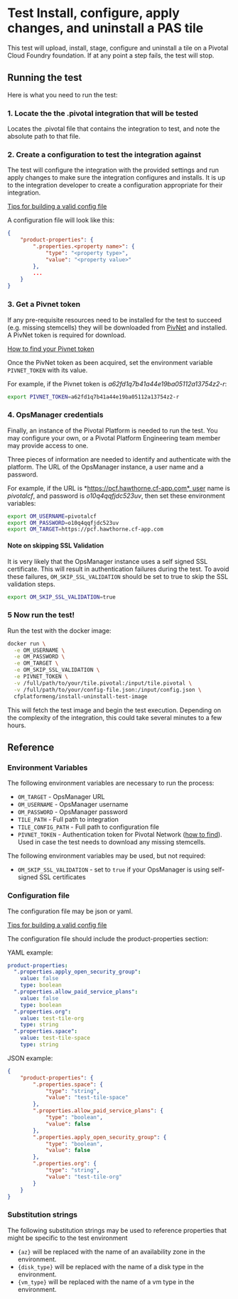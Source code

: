 # Test Install, configure, apply changes, and uninstall a PAS tile

This test will upload, install, stage, configure and uninstall a tile on a Pivotal Cloud Foundry foundation. If at any point a step fails, the test will stop.

## Running the test

Here is what you need to run the test:

### 1. Locate the the .pivotal integration that will be tested

Locates the .pivotal file that contains the integration to test, and note the absolute path to that file.

### 2. Create a configuration to test the integration against

The test will configure the integration with the provided settings and run apply changes to make sure the integration configures and installs. It is up to the integration developer to create a configuration appropriate for their integration.

[Tips for building a valid config file](https://github.com/cf-platform-eng/isv-ci-toolkit/blob/master/docs/creating-tile-configs.md)

A configuration file will look like this:

```json
{
    "product-properties": {
        ".properties.<property name>": {
            "type": "<property type>",
            "value": "<property value>"
        },
        ...
    }
}
```

### 3. Get a Pivnet token

If any pre-requisite resources need to be installed for the test to succeed (e.g. missing stemcells) they will be downloaded from [PivNet](https://network.pivotal.io) and installed. A PivNet token is required for download.

[How to find your Pivnet token](https://network.pivotal.io/docs/api/#how-to-authenticate)

Once the PivNet token as been acquired, set the environment variable `PIVNET_TOKEN` with its value.

For example, if the Pivnet token is *a62fd1q7b41a44e19ba05112a13754z2-r*:

```bash
export PIVNET_TOKEN=a62fd1q7b41a44e19ba05112a13754z2-r
```

### 4. OpsManager credentials

Finally, an instance of the Pivotal Platform is needed to run the test. You may configure your own, or a Pivotal Platform Engineering team member may provide access to one.

Three pieces of information are needed to identify and authenticate with the platform. The URL of the OpsManager instance, a user name and a password.

For example, if the URL is *https://pcf.hawthorne.cf-app.com*, user name is *pivotalcf*, and password is *o10q4qqfjdc523uv*, then set these environment variables:

```bash
export OM_USERNAME=pivotalcf
export OM_PASSWORD=o10q4qqfjdc523uv
export OM_TARGET=https://pcf.hawthorne.cf-app.com
```

#### Note on skipping SSL Validation

It is very likely that the OpsManager instance uses a self signed SSL certificate. This will result in authentication failures during the test. To avoid these failures, `OM_SKIP_SSL_VALIDATION` should be set to true to skip the SSL validation steps.

```bash
export OM_SKIP_SSL_VALIDATION=true
```

### 5 Now run the test!

Run the test with the docker image:

```bash
docker run \
  -e OM_USERNAME \
  -e OM_PASSWORD \
  -e OM_TARGET \
  -e OM_SKIP_SSL_VALIDATION \
  -e PIVNET_TOKEN \
  -v /full/path/to/your/tile.pivotal:/input/tile.pivotal \
  -v /full/path/to/your/config-file.json:/input/config.json \
  cfplatformeng/install-uninstall-test-image
```

This will fetch the test image and begin the test execution. Depending on the complexity of the integration, this could take several minutes to a few hours.

## Reference

### Environment Variables

The following environment variables are necessary to run the process:

- `OM_TARGET` - OpsManager URL
- `OM_USERNAME` - OpsManager username
- `OM_PASSWORD` - OpsManager password
- `TILE_PATH` - Full path to integration
- `TILE_CONFIG_PATH` - Full path to configuration file
- `PIVNET_TOKEN` - Authentication token for Pivotal Network ([how to find](https://network.pivotal.io/docs/api/#how-to-authenticate)). Used in case the test needs to download any missing stemcells.

The following environment variables may be used, but not required:

- `OM_SKIP_SSL_VALIDATION` - set to `true` if your OpsManager is using self-signed SSL certificates

### Configuration file

The configuration file may be json or yaml.

[Tips for building a valid config file](https://github.com/cf-platform-eng/isv-ci-toolkit/blob/master/docs/creating-tile-configs.md)

The configuration file should include the product-properties section:

YAML example:

```yaml
product-properties:
  ".properties.apply_open_security_group":
    value: false
    type: boolean
  ".properties.allow_paid_service_plans":
    value: false
    type: boolean
  ".properties.org":
    value: test-tile-org
    type: string
  ".properties.space":
    value: test-tile-space
    type: string
```

JSON example:

```json
{
    "product-properties": {
        ".properties.space": {
            "type": "string",
            "value": "test-tile-space"
        },
        ".properties.allow_paid_service_plans": {
            "type": "boolean",
            "value": false
        },
        ".properties.apply_open_security_group": {
            "type": "boolean",
            "value": false
        },
        ".properties.org": {
            "type": "string",
            "value": "test-tile-org"
        }
    }
}
```

### Substitution strings

The following substitution strings may be used to reference properties that might be specific to the test environment

- `{az}` will be replaced with the name of an availability zone in the environment.
- `{disk_type}` will be replaced with the name of a disk type in the environment.
- `{vm_type}` will be replaced with the name of a vm type in the environment.
